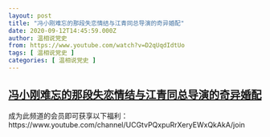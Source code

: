 ```yaml
---
layout: post
title: "冯小刚难忘的那段失恋情结与江青同总导演的奇异婚配"
date: 2020-09-12T14:45:59.000Z
author: 温相说党史
from: https://www.youtube.com/watch?v=D2qUqdIdtUo
tags: [ 温相说党史 ]
categories: [ 温相说党史 ]
---
```

<!--1599921959000-->
[冯小刚难忘的那段失恋情结与江青同总导演的奇异婚配](https://www.youtube.com/watch?v=D2qUqdIdtUo)
------

<div>
成为此频道的会员即可获享以下福利：https://www.youtube.com/channel/UCGtvPQxpuRrXeryEWxQkAkA/join
</div>
